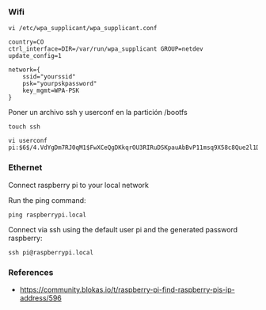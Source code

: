 ### Wifi

```
vi /etc/wpa_supplicant/wpa_supplicant.conf
```

```
country=CO
ctrl_interface=DIR=/var/run/wpa_supplicant GROUP=netdev
update_config=1

network={
    ssid="yourssid"
    psk="yourpskpassword"
    key_mgmt=WPA-PSK
}
```

Poner un archivo ssh y userconf en la partición /bootfs

```
touch ssh

vi userconf
pi:$6$/4.VdYgDm7RJ0qM1$FwXCeQgDKkqrOU3RIRuDSKpauAbBvP11msq9X58c8Que2l1Dwq3vdJMgiZlQSbEXGaY5esVHGBNbCxKLVNqZW1
```

### Ethernet

Connect raspberry pi to your local network

Run the ping command:
```
ping raspberrypi.local
```

Connect via ssh using the default user pi and the generated password raspberry:
```
ssh pi@raspberrypi.local
```

### References
* https://community.blokas.io/t/raspberry-pi-find-raspberry-pis-ip-address/596
